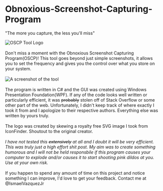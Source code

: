 # Obnoxious-Screenshot-Capturing-Program
"The more you capture, the less you'll miss"

![OSCP Tool Logo](https://github.com/ismaelvazquezjr/Obnoxious-Screenshot-Capturing-Program/blob/master/OSCP-Logo.jpg)
<br />
<br/>
Don't miss a moment with the Obnoxious Screenshot Capturing Program(OSCP)! This tool goes beyond just simple screenshots, it allows you to set the frequency and gives you the control over what you store on your system.
<br/><br/>
![A screenshot of the tool](https://github.com/ismaelvazquezjr/Obnoxious-Screenshot-Capturing-Program/blob/master/oscp-tool-screenshot.png)
<br/><br/>
The program is written in C# and the GUI was created using Windows Presentation Foundation(WPF). If any of the code looks well written or particularly efficient, it was ~~probably~~ stolen off of Stack Overflow or some other part of the web. Unfortunately, I didn't keep track of where exactly I took it from and I apologize to their respective authors. Everything else was written by yours truly.
<br/>
<br/>
The logo was created by skewing a royalty free SVG image I took from IconFinder. Shoutout to the original creator.
<br/>
<br/>
*I have not tested this ~~extensively~~ at all and I doubt it will be very efficient. This was truly just a high effort shit post. My aim was to create something humorous and I will not be held responsbile if this program causes your computer to explode and/or causes it to start shooting pink dildos at you. Use at your own risk.*
<br/>
<br/>
If you happen to spend any amount of time on this project and notice something I can improve, I'd love to get your feedback. Contact me at @IsmaelVazquezJr

